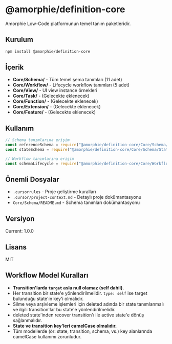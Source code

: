 # @amorphie/definition-core

Amorphie Low-Code platformunun temel tanım paketleridir.

## Kurulum

```bash
npm install @amorphie/definition-core
```

## İçerik

- **Core/Schema/** - Tüm temel şema tanımları (11 adet)
- **Core/Workflow/** - Lifecycle workflow tanımları (5 adet)
- **Core/View/** - UI view instance örnekleri
- **Core/Task/** - (Gelecekte eklenecek)
- **Core/Function/** - (Gelecekte eklenecek)
- **Core/Extension/** - (Gelecekte eklenecek)
- **Core/Feature/** - (Gelecekte eklenecek)

## Kullanım

```javascript
// Schema tanımlarına erişim
const referenceSchema = require("@amorphie/definition-core/Core/Schema/Reference.1.0.0.json");
const stateSchema = require("@amorphie/definition-core/Core/Schema/State.1.0.0.json");

// Workflow tanımlarına erişim
const schemaLifecycle = require("@amorphie/definition-core/Core/Workflow/Schema.1.0.0.json");
```

## Önemli Dosyalar

- `.cursorrules` - Proje geliştirme kuralları
- `.cursor/project-context.md` - Detaylı proje dokümantasyonu
- `Core/Schema/README.md` - Schema tanımları dokümantasyonu

## Versiyon

Current: 1.0.0

## Lisans

MIT

## Workflow Model Kuralları

- **Transition'larda `target` asla null olamaz (self dahil).**
- Her transition bir state'e yönlendirilmelidir. `type: self` ise target bulunduğu state'in key'i olmalıdır.
- Silme veya arşivleme işlemleri için deleted adında bir state tanımlanmalı ve ilgili transition'lar bu state'e yönlendirilmelidir.
- deleted state'inden recover transition'ı ile active state'e dönüş sağlanmalıdır.
- **State ve transition key'leri camelCase olmalıdır.**
- Tüm modellerde (ör: state, transition, schema, vs.) key alanlarında camelCase kullanımı zorunludur.

